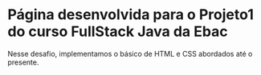 <h1>Página desenvolvida para o Projeto1 do curso FullStack Java da Ebac</h1>

Nesse desafio, implementamos o básico de HTML e CSS abordados até o presente.

